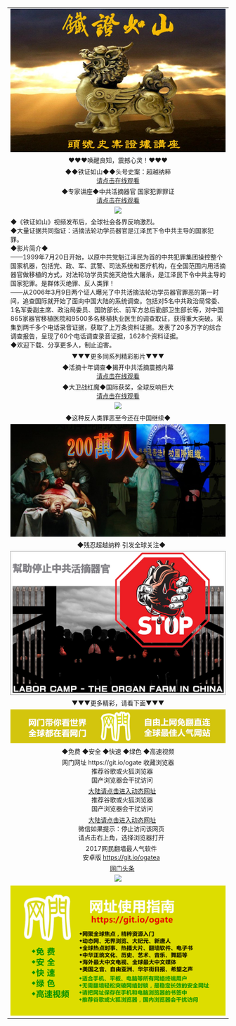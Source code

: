 <table>
  <tr>
    <td align=center><img src="https://raw.githubusercontent.com/wnel2017/ku/master/%E9%93%81%E8%AF%81%E5%A6%82%E5%B1%B1.jpg" /></td>
  </tr>
  <tr> 
   <td align=center>
       ❤❤❤唤醒良知，震撼心灵！❤❤❤<br/>
  </tr>
  <tr>
      <td align=center>
      ◆◆铁证如山◆◆头号史案：超越纳粹<br/>
 <a href="https://s3.ap-south-1.amazonaws.com/ogatem/oGate.htm?2EC%2FZCGJ&current=2:1&from=wnel"> 请点击在线观看</a><br/>
   </tr>
  <tr>
      <td align=center>
      ◆专家讲座◆中共活摘器官 国家犯罪罪证<br/>
 <a href="https://s3.ap-south-1.amazonaws.com/ogatem/oGate.htm?c816787&from=wnel">请点击在线观看</a> <br/>
   </tr>
  <tr>
    <td align=center><img src="https://raw.githubusercontent.com/wnel2017/ku/master/10%E5%B9%B42.jpg" /></td>
   </tr>
  <tr>
  <td align=left>
◆《铁证如山》视频发布后，全球社会各界反响激烈。<br/>
◆大量证据共同指证：活摘法轮功学员器官是江泽民下令中共主导的国家犯罪。<br/>
◆影片简介◆<br/>
——1999年7月20日开始，以原中共党魁江泽民为首的中共犯罪集团操控整个国家机器，包括党、政、军、武警、司法系统和医疗机构，在全国范围内用活摘器官做移植的方式，对法轮功学员实施灭绝性大屠杀，是江泽民下令中共主导的国家犯罪。是群体灭绝罪、反人类罪！<br/>
——从2006年3月9日两个证人曝光了中共活摘法轮功学员器官罪恶的第一时间，追查国际就开始了面向中国大陆的系统调查。包括对5名中共政治局常委、1名军委副主席、政治局委员、国防部长、前军方总后勤部卫生部长等，对中国865家器官移植医院和9500多名移植执业医生的调查取证，获得重大突破。采集到两千多个电话录音证据，获取了上万条资料证据。发表了20多万字的综合调查报告，呈现了60个电话调查录音证据，1628个资料证据。<br/>
◆欢迎下载、分享更多人，制止迫害。<br/>
   </tr>
  <tr>
<td align=center>
▼▼▼更多同系列精彩影片▼▼▼<br/>
   </tr>
  <tr>
<td align=center>
◆活摘十年调查◆揭开中共活摘震撼内幕<br/>
<a href="https://s3.ap-south-1.amazonaws.com/ogatem/oGate.htm?c816779&from=wnel">请点击在线观看</a> <br/>
   </tr>
  <tr>
<td align=center>
◆大卫战红魔◆国际获奖，全球反响巨大<br/>
<a href="https://s3.ap-south-1.amazonaws.com/ogatem/oGate.htm?c816771&from=wnel">请点击在线观看</a> <br/>
   </tr>
  <tr>
    <td align=center><img src="https://raw.githubusercontent.com/wnel2017/ku/master/10%E5%B9%B4.JPG" /></td>
   </tr>
  <tr>
        <td align=center>
  ◆这种反人类罪恶至今还在中国继续◆<br/>
  </tr>
  <tr>
    <td align=center><img src="https://raw.githubusercontent.com/wnel2017/ku/master/%E6%B4%BB%E6%91%983.jpg" /></td>
  </tr>
  <tr>
      <td align=center>
      ◆残忍超越纳粹 引发全球关注◆<br/>
   </tr>
  <tr>
    <td align=center><img src="https://raw.githubusercontent.com/wnel2017/ku/master/%E6%B4%BB%E6%91%982.jpg" /></td>
   </tr>
  <tr>
  <tr><td align=center>▼▼▼更多精彩，请看下面▼▼▼<br/>
  </tr>
  <tr>
    <td align=center><img src="https://raw.githubusercontent.com/wnel2017/ku/master/ogate3.jpg" /></td>
  </tr>
  <tr>
   <td align=center>◆免费  ◆安全  ◆快速  ◆绿色  ◆高速视频<br/>
       </td>
  </tr>
  <tr>
   <td align=center>网门网址 https://git.io/ogate 收藏浏览器<br/>
      推荐谷歌或火狐浏览器<br/>
      国产浏览器会干扰访问<br/>
    </td>
  </tr>
  <tr>
    <td align=center>
      <a href="https://s3.ap-south-1.amazonaws.com/ogatem/oGate.htm?from=wnel">大陆请点击进入动态网址</a><br/>
      推荐谷歌或火狐浏览器<br/>
      国产浏览器会干扰访问<br/>
    </td>
  </tr>
  <tr>
    <td align=center>
      <a href="https://s3.ap-south-1.amazonaws.com/ogatem/oGate.htm?from=wnel">大陆请点击进入动态网址</a><br/>
      微信如果提示：停止访问该网页<br/>
      请点击右上角，选择浏览器打开<br/>
    </td>
  </tr>
  <tr>
      <td align=center>
      2017网民翻墙最人气软件<br/>
      安卓版 <a href="https://raw.githubusercontent.com/ogate/up/master/ogate.apk?og">https://git.io/ogatea</a><br/>
  </tr>
  <tr>
    <td align=center>
      <a target="_blank" href="https://s3.ap-south-1.amazonaws.com/ogatem/oGate.htm?ogNews&from=wnel">网门头条</a><br/>
    </td>
  </tr>
  <tr>
    <td align=center><img src="https://cloud.githubusercontent.com/assets/11880933/15631437/70d0a74e-259d-11e6-946f-6237b4b657bd.jpg"/></td>
  </tr>
  <tr>
      <td align=center><img src="https://raw.githubusercontent.com/wnel2017/ku/master/%E7%BD%91%E9%97%A8%E6%8C%87%E5%8D%972.jpg"/></td>
  </tr>
  <tr>
</table>    
 
